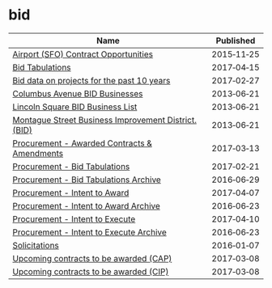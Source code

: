 # bid

Name | Published
---- | ---------
[Airport (SFO) Contract Opportunities](../datasets/hmh3-ff63.md) | 2015&#x2011;11&#x2011;25
[Bid Tabulations](../datasets/9k82-ys7w.md) | 2017&#x2011;04&#x2011;15
[Bid data on projects for the past 10 years](../datasets/u8e9-ci8g.md) | 2017&#x2011;02&#x2011;27
[Columbus Avenue BID Businesses](../datasets/h5nh-eqde.md) | 2013&#x2011;06&#x2011;21
[Lincoln Square BID Business List](../datasets/ne9f-g6k4.md) | 2013&#x2011;06&#x2011;21
[Montague Street Business Improvement District. (BID)](../datasets/5e24-x4wa.md) | 2013&#x2011;06&#x2011;21
[Procurement - Awarded Contracts & Amendments](../datasets/qh8j-6k63.md) | 2017&#x2011;03&#x2011;13
[Procurement - Bid Tabulations](../datasets/32au-zaqn.md) | 2017&#x2011;02&#x2011;21
[Procurement - Bid Tabulations Archive](../datasets/pn38-yupm.md) | 2016&#x2011;06&#x2011;29
[Procurement - Intent to Award](../datasets/bgq7-v7ms.md) | 2017&#x2011;04&#x2011;07
[Procurement - Intent to Award Archive](../datasets/52k2-p47e.md) | 2016&#x2011;06&#x2011;23
[Procurement - Intent to Execute](../datasets/ag43-fvd7.md) | 2017&#x2011;04&#x2011;10
[Procurement - Intent to Execute Archive](../datasets/gh3w-vkp5.md) | 2016&#x2011;06&#x2011;23
[Solicitations](../datasets/eeq6-nnwe.md) | 2016&#x2011;01&#x2011;07
[Upcoming contracts to be awarded (CAP)](../datasets/6m3u-8rbh.md) | 2017&#x2011;03&#x2011;08
[Upcoming contracts to be awarded (CIP)](../datasets/tsak-vtv3.md) | 2017&#x2011;03&#x2011;08

